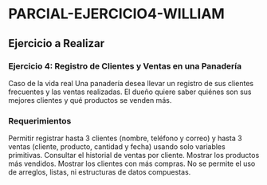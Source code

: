 # PARCIAL-EJERCICIO4-WILLIAM
## Ejercicio a Realizar
### Ejercicio 4: Registro de Clientes y Ventas en una Panadería
Caso de la vida real
Una panadería desea llevar un registro de sus clientes frecuentes y las ventas realizadas. El dueño quiere saber quiénes son sus mejores clientes y qué productos se venden más.

### Requerimientos
Permitir registrar hasta 3 clientes (nombre, teléfono y correo) y hasta 3 ventas (cliente, producto, cantidad y fecha) usando solo variables primitivas.
Consultar el historial de ventas por cliente.
Mostrar los productos más vendidos.
Mostrar los clientes con más compras.
No se permite el uso de arreglos, listas, ni estructuras de datos compuestas.